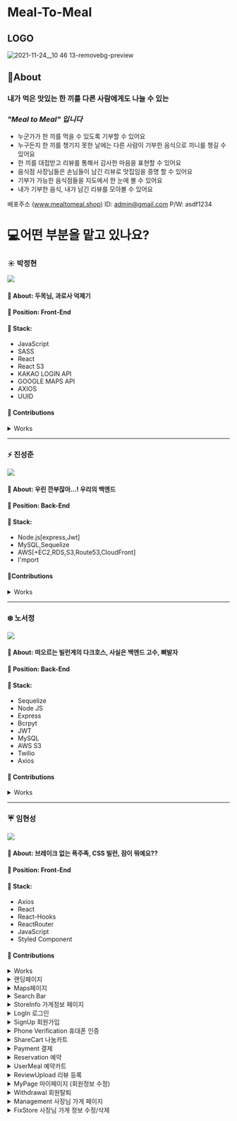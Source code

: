 # Meal-To-Meal

## LOGO 
![2021-11-24__10 46 13-removebg-preview](https://user-images.githubusercontent.com/83822798/143395528-229796bd-bddd-4e13-8562-cce937023874.png)

## 🍰About
### 내가 먹은 맛있는 한 끼를 다른 사람에게도 나눌 수 있는
### *"Meal to Meal" 입니다*

- 누군가가 한 끼를 먹을 수 있도록 기부할 수 있어요
- 누구든지 한 끼를 챙기지 못한 날에는 다른 사람이 기부한 음식으로 끼니를 챙길 수 있어요
- 한 끼를 대접받고 리뷰를 통해서 감사한 마음을 표현할 수 있어요
- 음식점 사장님들은 손님들이 남긴 리뷰로 맛집임을 증명 할 수 있어요
- 기부가 가능한 음식점들을 지도에서 한 눈에 볼 수 있어요
- 내가 기부한 음식, 내가 남긴 리뷰를 모아볼 수 있어요

배포주소 (www.mealtomeal.shop)
ID: admin@gmail.com
P/W: asdf1234


# 💻어떤 부분을 맡고 있나요?

### ☀️ 박정현
[![](https://img.shields.io/badge/Github-jamiep9rk-%230099FF?style=for-the-badge&logo=github)](https://github.com/jamiep9rk)
#### 🙋 About: 두목님, 과로사 억제기
#### 🔨 Position: Front-End
#### 📝 Stack: 
- JavaScript
- SASS
- React
- React S3
- KAKAO LOGIN API
- GOOGLE MAPS API
- AXIOS
- UUID

#### 💯 Contributions

<details>
 <summary>Works</summary>
  <div markdown="1">
    <div>
        <details>
        <summary>SR</summary>
            <div markdown="1">
                <ul> 
                    <li>RESTful API 문서 작성<br/> </li>
                    <li>와이어프레임<br/> </li>
                    <li>워크 플로우 작성<br/> </li>
                    <li>DB Schema 작성<br/> </li>
                    <li>System Architecture 작성<br/> </li>
                </ul>
            </div>
        </details>
    </div>
    <div>
        <details>
        <summary>Frontend</summary>
            <div markdown="1">
                <ul>
<li>Google Maps API<br/> </li>
    - 지도를 화면에 랜더링 <br/>
    - 가게 카테고리에 맞게 지도에 마커 띄우기
<li>카카오 소셜 로그인 <br/> </li>
     - 클라이언트에서 토큰 받아오고 리다이렉트 시키는 기능 구현          
<li>StoreInfo 가게 정보 페이지 <br/> </li>
   - 페이지 구성 및 css 반응형 <br/>
    - 가게 정보 조회 기능 구현 <br/>
    - 리뷰 내역 조회 기능 구현 <br/>
<li>ShareCart 나눔카트 페이지 <br/> </li>
 - 페이지 구성 및 css 반응형 <br/>
    - 나눔카트 정보 조회 기능 구현 <br/>
<li>Policy 이용약관 모달 <br/> </li>
 - 페이지 구성 및 css 반응형
<li>Withdrawal 회원탈퇴 페이지 <br/> </li>
  - 페이지 구성 및 css 반응형 <br/>
    - 회원탈퇴 기능 구현
<li>ReviewUploadModal 리뷰 등록 모달 <br/> </li>
- 페이지 구성 및 css 반응형 <br/>
    - 리뷰 등록 기능 구현
<li>MyPage 마이페이지 <br/> </li>
   - 리뷰 내역 조회 기능 구현 <br/>
    - 휴대폰 인증 모달 구성 및 css 반응형 <br/>
    - 휴대폰 인증 등록 기능 구현 <br/>
    - 휴대폰 인증 상태 유지 <br/>
<li>Management 사장님 가게 페이지 <br/> </li>
 - 사장님 가게 등록 기능 구현 <br/>
    - 사장님 가게 수정 기능 구현 <br/>
    - 사장님 가게 삭제 기능 구현 <br/>
<li>UserMeal 페이지 <br/> </li>
    - css 반응형 <br/>
    - 주문내역이 없을 시의 조회 기능 구현 <br/>
<li>MyDonation 페이지 <br/> </li>
 - 페이지 구성 및 css 반응형 <br/>
    - 기부 내역 조회 기능 구현 <br/>
                </ul>
            </div>
        </details>
    </div>
  </div>
</details>

----
### ⚡ 진성준
[![](https://img.shields.io/badge/Github-Jin--sungjun-%23AAF0D1?style=for-the-badge&logo=github)](https://github.com/Jin-sungjun)
#### 🙋 About: 우린 깐부잖아...! 우리의 백엔드
#### 🔨 Position: Back-End
#### 📝 Stack:
- Node.js[express,Jwt]
- MySQL,Sequelize
- AWS[+EC2,RDS,S3,Route53,CloudFront]
- I'mport

#### 💯Contributions

<details>
 <summary>Works</summary>
  <div markdown="1">
    <div>
        <details>
        <summary>SR</summary>
            <div markdown="1">
                <ul> 
                    <li>RESTful API 문서 작성<br/> </li>
                    <li>와이어프레임<br/> </li>
                    <li>워크 플로우 작성<br/> </li>
                    <li>DB Schema 작성<br/> </li>
                    <li>System Architecture 작성<br/> </li>
                </ul>
            </div>
        </details>
    </div>
    <div>
        <details>
        <summary>Server</summary>
            <div markdown="1">
                <ul>
    <li>배포<br></li>
        - AWS Route53 과 CloudFront 를 이용한 Https 배포 환경 작성</br>
        - EC2를 이용한  서버 배포<br>
        - S3로  이용한 정적  웹사이트 빌드 및 배포<br>
        - S3로 이용한 이미지 업로드 기능 구현<br>
        - RDS로 DB 구축</br>
    <li>결제 시스템</li>
        - 결제 페이지 데이터 전송</br>
        - 결제 정보 검증 및 검증 성공, 실패시 DB 저장되는 로직 구현<br>
    <li>Review 컨트롤러<br></li>
        - 리뷰 등록 구현<br>
    <li>Menu 컨트롤러</li>
        - 메뉴 등록 구현<br>
        - 메뉴 삭제 구현<br>
    <li>Store 컨트롤러</li>
        - 가게 신규등록 및 등록시 메뉴까지 같이 추가하게 변경<br>
        - 가게 정보 수정 구현 및 가게 정보 수정시 가게정보와 메뉴정보도 같이 수정할수있게 구현<br>
        - 가게 삭제 구현<br>
    <li>카카오 소셜로그인</li>
        - 카카오 소셜로그인 회원가입 구현<br>
        - 정보 제공동의에서 이메일을 제공하지 않을때의 일반회원과 구분하여 로그인 하는 기능 구현<br>
    <li>Seed 작성</li>
        - 유저 Seed 작성<br>
        - 가게 Seed 작성<br>
        - 메뉴 Seed 작성<br>
        - 가게 Review Seed 작성<br>
                </ul>
            </div>
        </details>
    </div>
  </div>
</details>

----

### ❄️ 노서정
[![](https://img.shields.io/badge/Github-anniemon-%23660099?style=for-the-badge&logo=github)](https://github.com/anniemon)
#### 🙋 About: 떠오르는 빌런계의 다크호스, 사실은 백엔드 고수, 뼈발자
#### 🔨 Position: Back-End
#### 📝 Stack: 
- Sequelize
- Node JS
- Express
- Bcrpyt
- JWT
- MySQL
- AWS S3
- Twilio
- Axios
#### 💯 Contributions
<details>
  <summary>Works</summary>
  <div markdown="1">
    <div>
      <details>
        <summary>SR</summary>
        <div markdown="1">
          <ul>
            <li>RESTful API 문서 작성</li>
            <li>와이어프레임</li>
            <li>워크 플로우 작성</li>
            <li>DB Schema 작성</li>
            <li>System Architecture 작성</li>
          </ul>
        </div>
      </details>
    </div>
    <div>
      <details>
        <summary>Backend</summary>
        <div markdown="1">
          <ul>
            <li>구조 작성</li>
            <ul>
            <li> 라우터, 컨트롤러 구성</li>
            <li> sequelizerc 설정, migrations, models, seeders 구성, associations 설정</li>
            </ul>
            <li>auth 컨트롤러</li>
            <ul>
            <li> jwt를 사용한 토큰 검증 </li>
            <li> kakao oauth 소셜 로그인 </li>
            <li> twilio를 사용한 휴대폰 인증 </li>
            </ul>
            <li> 카트 컨트롤러</li>
            <ul>
            <li> 카트 등록 </li>
            <li> 카트 조회 </li>
            </ul>
            <li> 메뉴 컨트롤러 </li>
            <ul>
            <li> 메뉴 조회 </li>
            </ul>
            <li> 리뷰 컨트롤러 </li>
            <ul>
            <li> 리뷰 등록 </li>
            <li> 리뷰 조회 </li>
            </ul>
            <li> 서치 컨트롤러 </li>
            <ul>
            <li> 지도 서치바에서 가게명, 주소, 카테고리로 검색 기능 </li>
            </ul>
            <li> 스토어 컨트롤러 </li>
            <ul>
            <li> 가게 조회 </li>
            <li> 사장님 페이지 가게 조회 </li>
            <li> 사장님 페이지 가게 수정 시 메뉴 삭제 </li>
            </ul>
            <li> 유저 컨트롤러 </li>
            <ul>
            <li> 회원가입, 로그인, 로그아웃, 회원탈퇴 </li>
            <li> 마이 페이지 </li>
            <li> 이메일, 닉네임 중복 검사 </li>
            <li> 비밀번호 수정, 닉네임 수정 </li>
            </ul>
            <li> 유저밀(예약내역) 컨트롤러 </li>
            <ul>
            <li> 유저밀 등록 </li>
            <li> 유저밀 조회 </li>
            </ul>
            <li> 이벤트 스케줄러 </li>
            <ul>
            <li> 유저 today_used 컬럼 자정에 초기화되게 이벤트 스케줄러 등록 </li>
            </ul>
          </ul>
        </div>
      </details>
    </div>
    <div>
      <details>
        <summary>FrontEnd</summary>
        <div markdown="1">
          <ul>
            <li>React-S3로 클라이언트 사이드에서 s3 버킷에 이미지 업로드</li>
            <li>이미지 조회</li>
            <li>이미지 삭제</li>
          </ul>
        </div>
      </details>
    </div>
  </div>
</details>



    

----

### ☔ 임현성
[![](https://img.shields.io/badge/Github-Hendrix1995-%23DD4A68?style=for-the-badge&logo=github)](https://github.com/Hendrix1995)
#### 🙋 About: 브레이크 없는 폭주족, CSS 빌런, 잠이 뭐예요??  
#### 🔨 Position: Front-End
#### 📝 Stack:
- Axios
- React
- React-Hooks
- ReactRouter
- JavaScript
- Styled Component
#### 💯 Contributions
<details>
 <summary>Works</summary>
  <div markdown="1">
    <div>
        <details>
        <summary>SR</summary>
            <div markdown="1">
                <ul> 
                    <li>RESTful API 문서 작성<br/> </li>
                    <li>와이어프레임<br/> </li>
                    <li>워크 플로우 작성<br/> </li>
                    <li>DB Schema 작성<br/> </li>
                </ul>
            </div>
        </details>
    </div>
    <div>
        <details>
        <summary>Frontend</summary>
            <div markdown="1">
                <ul>
<li>Google Maps API<br /> </li>
    - WindowInfo 디자인 및 기능 구현<br/>
    - 등록된 가게 좌표를 이용한 마커 렌더<br/>
    - 마커 클릭 시 zoom 및 화면 이동
<li>Alert<br /> </li>
    - 디자인 및 표시될 메시지를 변경시켜 사용할 수 있도록 구현<br/>
    - 상황에 맞는 Alert 애니메이션 변경(성공, 실패, 자신의 가게에서 먹기 버튼을 누를 경우, 결제 감사)
<li>로그인 및 회원가입<br /> </li>
    - 로그인, 회원가입 모달 디자인 및 반응형 레이아웃<br/>
    - 로그인, 회원가입 유효성 검사 구현<br/>
    - 로그인, 회원가입 서버 연결
<li>이미지 업로드<br /> </li>
    - 이미지 업로드 시 미리보기 구현
<li>SharaCart 나눔카트 페이지<br /> </li>
    - 페이지 디자인 및 반응형 레이아웃<br/>
    - 장바구니 상품 추가 및 수량 조절, 삭제 구현<br/>
    - 장바구니가 비어 있을 때 애니메이션 추가
<li>AddStore 가게 등록 페이지<br /> </li>
    - 페이지 디자인 및 반응형 레이아웃<br/>
    - 카카오 API를 이용한 주소 검색기능
<li>FIxStore 가게 수정 페이지<br /> </li>
    - 페이지 디자인 및 반응형 레이아웃<br/>
    - 카카오 API를 이용한 주소 검색 기능
<li>Landing 페이지<br /> </li>
    - 페이지 디자인 및 반응형 레이아웃
<li>Management 사장님 페이지<br /> </li>
    - 페이지 디자인 및 반응형 레이아웃<br/>
    - 가게 정보 서버 연결
<li>Maps 지도 페이지<br /> </li>
    - 가게 검색 Input 기능 구현 및 디자인<br/>
    - 가게 검색 Sidebar 디자인<br/>
    - 가게 검색 기능 구현<br/>
    - 검색된 가게 클릭 시 해당 가게로 화면 이동 및 zoom
<li>MyDonation 나의 기부내역 페이지<br /> </li>
    - 페이지 디자인 및 반응형 레이아웃<br/>
    - 기부 현황, 내 기부내역 서버 연결
<li>MyPage 내 정보 페이지<br /> </li>
    - 페이지 디자인 및 반응형 레이아웃<br/>
    - 회원 정보 수정 유효성 검사 구현<br/>
    - 회원 정보 수정 토글 디자인 및 기능 구현
<li>NotFound 404 페이지<br /> </li>
    - 페이지 디자인 및 반응형 레이아웃
<li>StoreInfo 가게 상세정보 페이지<br /> </li>
    - 페이지 디자인 및 반응형 레이아웃<br/>
    - 가게 정보 서버 연결
<li>UserMeal 페이지<br /> </li>
    - 페이지 디자인 및 반응형 레이아웃<br/>
    - 예약된 가게 정보와 주문한 유저 정보 서버 연결<br/>
    - 음식점 리뷰 모달 창 디자인 및 반응형 레이아웃
<li>Withdrawal 회원 탈퇴 페이지<br /> </li>
    - 페이지 디자인 및 반응형 레이아웃
<li>Footer<br /> </li>
    - 디자인 및 반응형 레이아웃
<li>Header Sidebar<br /> </li>
    - 로그인 상황에 따른 Sidebar 구현 및 디자인<br/>
    - Header 디자인 및 반응형 레이아웃
<li>Loading<br /> </li>
    - 페이지 디자인 및 반응형 레이아웃
<li>결제 시스템<br /> </li>
    - 결제 시스템 데이터 전송
<li>모바일 내비게이션<br /> </li>
    - 디자인 및 모바일 버전일 때에만 렌딩<br/>
    - 스와이프 기능 구현
<li>디자인 요소<br /> </li>
    - 버튼 및 Input 반응 이벤트 구현<br/>
    - 검색 혹은 렌딩된 요소의 상태(ex: 검색 결과가 없을 때)에 따른 애니메이션 컴포넌트 구현<br/>
    - 팀 로고 및 프로젝트 로고 디자인
                </ul>
            </div>
        </details>
    </div>
  </div>
</details>



<details>
 <summary>랜딩페이지</summary>
<img src="https://user-images.githubusercontent.com/83822798/146705634-f0d28217-7b99-4d60-92c2-420bb5fd3df7.gif" />
</details>
<details> 
<summary>Maps페이지</summary>
<img src="https://user-images.githubusercontent.com/83822798/146715705-a87b94f6-c476-4819-8d69-db95ed5bb5f1.gif" />
</details>
<details> 
<summary>Search Bar</summary>
<img src="https://user-images.githubusercontent.com/83822798/146716723-fe4850de-69c5-438b-94be-98ea8e650fdc.gif" />
</details>
<details> 
<summary>StoreInfo 가게정보 페이지</summary>
<img src="https://user-images.githubusercontent.com/83822798/146716865-80b98413-6380-489a-9c8a-9ef33ef9db49.gif" />
</details>
<details> 
<summary>LogIn 로그인</summary>
<img src="https://user-images.githubusercontent.com/83822798/146716482-e7d52d0a-472b-40c8-9dcc-ab000b69850c.gif" />
</details>
<details> 
<summary>SignUp 회원가입</summary>
<img src="https://user-images.githubusercontent.com/83822798/146716822-92156a9f-3730-45a1-a58d-c56abd081415.gif" />
</details>
<details> 
<summary>Phone Verification 휴대폰 인증</summary>
<img src="https://user-images.githubusercontent.com/83822798/146716642-9e56a57d-a976-46f1-bac1-91e7a00392e8.gif" />
</details>
<details> 
<summary>ShareCart 나눔카트</summary>
<img src="https://user-images.githubusercontent.com/83822798/146716795-345e68da-3abf-45ea-8dd1-7dbf1ff456e7.gif" />
</details>
<details> 
<summary>Payment 결제</summary>
<img src="https://user-images.githubusercontent.com/83822798/146716610-52d49544-2ffd-4106-a6f7-d2fab5d6f0a2.gif" />
</details>
<details> 
<summary>Reservation 예약</summary>
<img src="https://user-images.githubusercontent.com/83822798/146715928-b2e0c31b-c5bf-463d-8f5f-c96788a6078b.gif" />
</details>
<details> 
<summary>UserMeal 예약카트</summary>
<img src="https://user-images.githubusercontent.com/83822798/146716904-2c97461c-d3d7-44ac-ab80-ab8400b9f811.gif" />
</details>
<details> 
<summary>ReviewUpload 리뷰 등록</summary>
<img src="https://user-images.githubusercontent.com/83822798/146716687-5ba806c4-29ed-41d5-8e8c-2859afa9d142.gif" />
</details>
<details> 
<summary>MyPage 마이페이지 (회원정보 수정)</summary>
<img src="https://user-images.githubusercontent.com/83822798/146716582-cc58a37c-b884-4ca3-b387-4bfd981ee6b0.gif" />
</details>
<details> 
<summary>Withdrawal 회원탈퇴</summary>
<img src="https://user-images.githubusercontent.com/83822798/146716950-13b75178-a58c-4454-a172-1b2a7b7dad2d.gif" />
</details>
<details> 
<summary>Management 사장님 가게 페이지</summary>
<img src="https://user-images.githubusercontent.com/83822798/146716551-b49d49a1-e0fb-44cc-8f5e-91844e1ce50d.gif" />
</details>
<details> 
<summary>FixStore 사장님 가게 정보 수정/삭제</summary>
<img src="https://user-images.githubusercontent.com/83822798/146716343-e4f08c1b-31fd-4bfb-92d7-04a2434d4adf.gif" />
</details>

          
